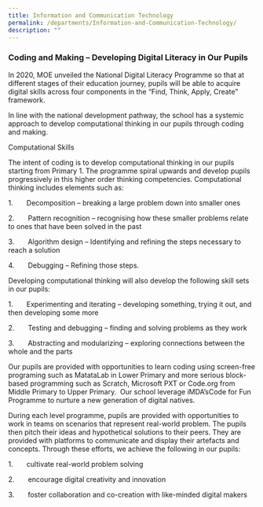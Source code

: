 ```yaml
---
title: Information and Communication Technology
permalink: /departments/Information-and-Communication-Technology/
description: ""
---
```

### **Coding and Making – Developing Digital Literacy in Our Pupils**

In 2020, MOE unveiled the National Digital Literacy Programme so that at different stages of their education journey, pupils will be able to acquire digital skills across four components in the “Find, Think, Apply, Create” framework.

In line with the national development pathway, the school has a systemic approach to develop computational thinking in our pupils through coding and making.

Computational Skills

The intent of coding is to develop computational thinking in our pupils starting from Primary 1. The programme spiral upwards and develop pupils progressively in this higher order thinking competencies. Computational thinking includes elements such as:

1.       Decomposition – breaking a large problem down into smaller ones

2.       Pattern recognition – recognising how these smaller problems relate to ones that have been solved in the past

3.       Algorithm design – Identifying and refining the steps necessary to reach a solution

4.       Debugging – Refining those steps. 

Developing computational thinking will also develop the following skill sets in our pupils:

1.       Experimenting and iterating – developing something, trying it out, and then developing some more

2.       Testing and debugging – finding and solving problems as they work

3.       Abstracting and modularizing – exploring connections between the whole and the parts

Our pupils are provided with opportunities to learn coding using screen-free programing such as MatataLab in Lower Primary and more serious block-based programming such as Scratch, Microsoft PXT or Code.org from Middle Primary to Upper Primary.  Our school leverage iMDA’sCode for Fun Programme to nurture a new generation of digital natives.

During each level programme, pupils are provided with opportunities to work in teams on scenarios that represent real-world problem. The pupils then pitch their ideas and hypothetical solutions to their peers. They are provided with platforms to communicate and display their artefacts and concepts. Through these efforts, we achieve the following in our pupils:

1.       cultivate real-world problem solving

2.       encourage digital creativity and innovation

3.       foster collaboration and co-creation with like-minded digital makers